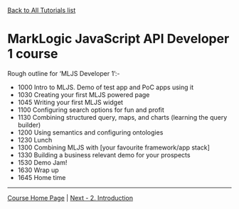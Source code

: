 [Back to All Tutorials list](all.md)
# MarkLogic JavaScript API Developer 1 course

Rough outline for ‘MLJS Developer 1’:-

- 1000 Intro to MLJS. Demo of test app and PoC apps using it
- 1030 Creating your first MLJS powered page
- 1045 Writing your first MLJS widget
- 1100 Configuring search options for fun and profit
- 1130 Combining structured query, maps, and charts (learning the query builder)
- 1200 Using semantics and configuring ontologies
- 1230 Lunch
- 1300 Combining MLJS with [your favourite framework/app stack]
- 1330 Building a business relevant demo for your prospects
- 1530 Demo Jam!
- 1630 Wrap up
- 1645 Home time

- - - - 

[Course Home Page](dev1-001-overview.md) | 
[Next - 2. Introduction](dev1-002-intro.md)